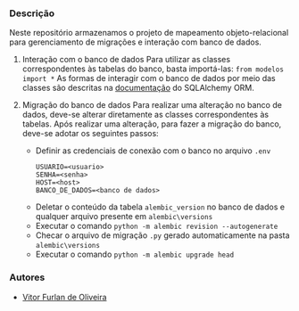 ### Descrição
Neste repositório armazenamos o projeto de mapeamento objeto-relacional para gerenciamento de migrações e interação com banco de dados.

1. Interação com o banco de dados
Para utilizar as classes correspondentes às tabelas do banco, basta importá-las: `from modelos import *`
As formas de interagir com o banco de dados por meio das classes são descritas na [documentação](https://docs.sqlalchemy.org/en/20/orm/) do SQLAlchemy ORM.

2. Migração do banco de dados
Para realizar uma alteração no banco de dados, deve-se alterar diretamente as classes correspondentes às tabelas. Após realizar uma alteração, para fazer a migração do banco, deve-se adotar os seguintes passos:
    - Definir as credenciais de conexão com o banco no arquivo `.env`
        ```
        USUARIO=<usuario>
        SENHA=<senha>
        HOST=<host>
        BANCO_DE_DADOS=<banco de dados>
        ```
    - Deletar o conteúdo da tabela `alembic_version` no banco de dados e qualquer arquivo presente em `alembic\versions`
    - Executar o comando `python -m alembic revision --autogenerate`
    - Checar o arquivo de migração `.py` gerado automaticamente na pasta `alembic\versions`
    - Executar o comando `python -m alembic upgrade head`

### Autores
- [Vitor Furlan de Oliveira](mailto:vitor.foliveira@faculdadeimpacta.com.br)